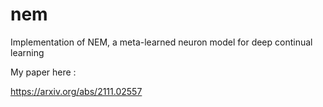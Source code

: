 # nem
Implementation of NEM, a meta-learned neuron model for deep continual learning

My paper here : 

https://arxiv.org/abs/2111.02557
